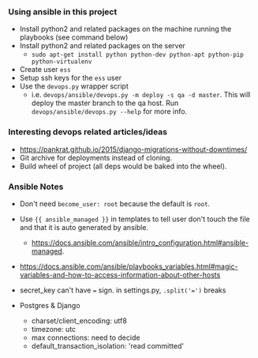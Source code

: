 ### Using ansible in this project
* Install python2 and related packages on the machine running the playbooks (see command below)
* Install python2 and related packages on the server
    * `sudo apt-get install python python-dev python-apt python-pip python-virtualenv`
* Create user `ess`
* Setup ssh keys for the `ess` user
* Use the `devops.py` wrapper script
    * i.e. `devops/ansible/devops.py -m deploy -s qa -d master`. This will deploy the master branch to the qa host. Run `devops/ansible/devops.py --help` for more info.

### Interesting devops related articles/ideas
* https://pankrat.github.io/2015/django-migrations-without-downtimes/
* Git archive for deployments instead of cloning.
* Build wheel of project (all deps would be baked into the wheel).

### Ansible Notes
* Don't need `become_user: root` because the default is `root`.
* Use `{{ ansible_managed }}` in templates to tell user don't touch the file and that it is auto generated by ansible.
    * https://docs.ansible.com/ansible/intro_configuration.html#ansible-managed.
* https://docs.ansible.com/ansible/playbooks_variables.html#magic-variables-and-how-to-access-information-about-other-hosts
* secret_key can't have `=` sign. in settings.py, `.split('=')` breaks

* Postgres & Django
    * charset/client_encoding: utf8
    * timezone: utc
    * max connections: need to decide
    * default_transaction_isolation: 'read committed'
